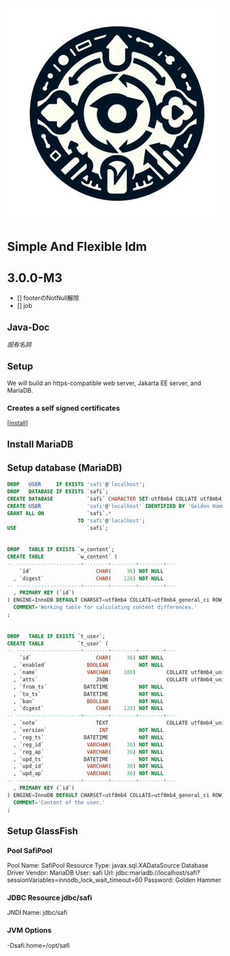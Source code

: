 ![Simple And Flexible Idm](https://github.com/riru4293/safi/raw/3.0.0-M7/SAFI.png)
# Simple And Flexible Idm

# 3.0.0-M3

- [] footerのNotNull解除
- [] job

## Java-Doc

<i>固有名詞</i>

## Setup

We will build an https-compatible web server, Jakarta EE server, and MariaDB.

### Creates a self signed certificates

[[install]](setup/SelfSignedCertificate/install.md)

## Install MariaDB

## Setup database (MariaDB)

```SQL
DROP   USER     IF EXISTS 'safi'@'localhost';
DROP   DATABASE IF EXISTS `safi`;
CREATE DATABASE           `safi` CHARACTER SET utf8mb4 COLLATE utf8mb4_general_ci COMMENT 'Simple And Flexible IDM';
CREATE USER               'safi'@'localhost' IDENTIFIED BY 'Golden Hammer';
GRANT ALL ON              `safi`.*
                       TO 'safi'@'localhost';
USE                       `safi`;


DROP   TABLE IF EXISTS `w_content`;
CREATE TABLE           `w_content` (
-- ---------------------+--------+--------+--------+---
    `id`                     CHAR(     36) NOT NULL
  , `digest`                 CHAR(    128) NOT NULL
-- ---------------------+--------+--------+--------+---
  , PRIMARY KEY (`id`)
) ENGINE=InnoDB DEFAULT CHARSET=utf8mb4 COLLATE=utf8mb4_general_ci ROW_FORMAT=COMPACT
  COMMENT='Working table for calculating content differences.'
;


DROP   TABLE IF EXISTS `t_user`;
CREATE TABLE           `t_user` (
-- ---------------------+--------+--------+--------+---
    `id`                     CHAR(     36) NOT NULL
  , `enabled`             BOOLEAN          NOT NULL
  , `name`                VARCHAR(    100)          COLLATE utf8mb4_unicode_ci
  , `atts`                   JSON                   COLLATE utf8mb4_unicode_ci
  , `from_ts`            DATETIME          NOT NULL
  , `to_ts`              DATETIME          NOT NULL
  , `ban`                 BOOLEAN          NOT NULL
  , `digest`                 CHAR(    128) NOT NULL
-- ---------------------+--------+--------+--------+---
  , `note`                   TEXT                   COLLATE utf8mb4_unicode_ci
  , `version`                 INT          NOT NULL
  , `reg_ts`             DATETIME          NOT NULL
  , `reg_id`              VARCHAR(     36) NOT NULL
  , `reg_ap`              VARCHAR(     36) NOT NULL
  , `upd_ts`             DATETIME          NOT NULL
  , `upd_id`              VARCHAR(     36) NOT NULL
  , `upd_ap`              VARCHAR(     36) NOT NULL
-- ---------------------+--------+--------+--------+---
  , PRIMARY KEY (`id`)
) ENGINE=InnoDB DEFAULT CHARSET=utf8mb4 COLLATE=utf8mb4_general_ci ROW_FORMAT=DYNAMIC
  COMMENT='Content of the user.'
;


```

## Setup GlassFish

### Pool SafiPool
Pool Name: SafiPool
Resource Type: javax.sql.XADataSource
Database Driver Vendor: MariaDB
User: safi
Url: jdbc:mariadb://localhost/safi?sessionVariables=innodb_lock_wait_timeout=60
Password: Golden Hammer


### JDBC Resource jdbc/safi
JNDI Name: jdbc/safi

### JVM Options
-Dsafi.home=/opt/safi



